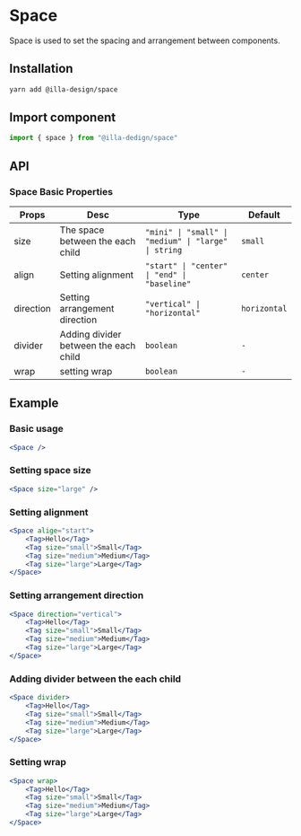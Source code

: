 # Space

Space is used to set the spacing and arrangement between components.

## Installation

```bash
yarn add @illa-design/space
```

## Import component

```jsx
import { space } from "@illa-dedign/space"
```

## API

### Space Basic Properties

| Props     | Desc                                  | Type                                               | Default      |
| --------- | ------------------------------------- | -------------------------------------------------- | ------------ |
| size      | The space between the each child      | `"mini" \| "small" \| "medium" \| "large" \| string`     | `small`      |
| align     | Setting alignment                     | `"start" \| "center" \| "end" \| "baseline"`         | `center`     |
| direction | Setting arrangement direction         | `"vertical" \| "horizontal"`                         | `horizontal` |
| divider   | Adding divider between the each child | `boolean `                                           | `- `       |
| wrap      | setting wrap                          | `boolean`                                            |` -  `      |

## Example

### Basic usage

```jsx
<Space />
```

### Setting space size

```jsx
<Space size="large" />
```

### Setting alignment

```jsx
<Space alige="start">
	<Tag>Hello</Tag>
	<Tag size="small">Small</Tag>
	<Tag size="medium">Medium</Tag>
	<Tag size="large">Large</Tag>
</Space>
```

### Setting arrangement direction 

```jsx
<Space direction="vertical">
	<Tag>Hello</Tag>
	<Tag size="small">Small</Tag>
	<Tag size="medium">Medium</Tag>
	<Tag size="large">Large</Tag>
</Space>
```

### Adding divider between the each child

```jsx
<Space divider>
	<Tag>Hello</Tag>
	<Tag size="small">Small</Tag>
	<Tag size="medium">Medium</Tag>
	<Tag size="large">Large</Tag>
</Space>
```

### Setting wrap

```jsx
<Space wrap>
	<Tag>Hello</Tag>
	<Tag size="small">Small</Tag>
	<Tag size="medium">Medium</Tag>
	<Tag size="large">Large</Tag>
</Space>
```
